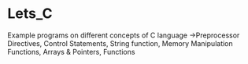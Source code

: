# Lets_C
Example programs on different concepts of C language ->Preprocessor Directives, Control Statements, String function, Memory Manipulation Functions, Arrays &amp; Pointers, Functions

